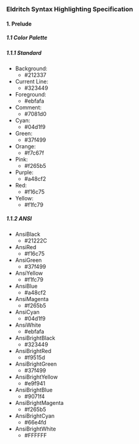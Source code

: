### Eldritch Syntax Highlighting Specification

#### 1. Prelude
##### 1.1 Color Palette
##### 1.1.1 Standard
- Background:
  - #212337
- Current Line:
  - #323449
- Foreground:
  - #ebfafa
- Comment:
  - #7081d0
- Cyan:
  - #04d1f9
- Green:
  - #37f499
- Orange:
  - #f7c67f
- Pink:
  - #f265b5
- Purple:
  - #a48cf2
- Red:
  - #f16c75
- Yellow:
  - #f1fc79

##### 1.1.2 ANSI
- AnsiBlack
  - #21222C
- AnsiRed
  - #f16c75
- AnsiGreen
  - #37f499
- AnsiYellow
  - #f1fc79
- AnsiBlue
  - #a48cf2
- AnsiMagenta
  - #f265b5
- AnsiCyan
  - #04d1f9
- AnsiWhite
  - #ebfafa
- AnsiBrightBlack
  - #323449
- AnsiBrightRed
  - #f9515d
- AnsiBrightGreen
  - #37f499
- AnsiBrightYellow
  - #e9f941
- AnsiBrightBlue
  - #9071f4
- AnsiBrightMagenta
  - #f265b5
- AnsiBrightCyan
  - #66e4fd
- AnsiBrightWhite
  - #FFFFFF
